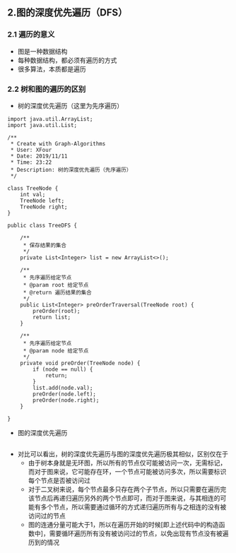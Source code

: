## 2.图的深度优先遍历（DFS）
### 2.1 遍历的意义
+ 图是一种数据结构
+ 每种数据结构，都必须有遍历的方式
+ 很多算法，本质都是遍历
### 2.2 树和图的遍历的区别
+ 树的深度优先遍历（这里为先序遍历）
````
import java.util.ArrayList;
import java.util.List;

/**
 * Create with Graph-Algorithms
 * User: XFour
 * Date: 2019/11/11
 * Time: 23:22
 * Description: 树的深度优先遍历（先序遍历）
 */

class TreeNode {
    int val;
    TreeNode left;
    TreeNode right;
}

public class TreeDFS {

    /**
     * 保存结果的集合
     */
    private List<Integer> list = new ArrayList<>();

    /**
     * 先序遍历给定节点
     * @param root 给定节点
     * @return 遍历结果的集合
     */
    public List<Integer> preOrderTraversal(TreeNode root) {
        preOrder(root);
        return list;
    }

    /**
     * 先序遍历给定节点
     * @param node 给定节点
     */
    private void preOrder(TreeNode node) {
        if (node == null) {
            return;
        }
        list.add(node.val);
        preOrder(node.left);
        preOrder(node.right);
    }

}
````
+ 图的深度优先遍历
````

````
+ 对比可以看出，树的深度优先遍历与图的深度优先遍历极其相似，区别仅在于
    + 由于树本身就是无环图，所以所有的节点仅可能被访问一次，无需标记，而对于图来说，它可能存在环，一个节点可能被访问多次，所以需要标识每个节点是否被访问过
    + 对于二叉树来说，每个节点最多只存在两个子节点，所以只需要在遍历完该节点后再递归遍历另外的两个节点即可，而对于图来说，与其相连的可能有多个节点，所以需要通过循环的方式递归遍历所有与之相连的没有被访问过的节点
    + 图的连通分量可能大于1，所以在遍历开始的时候[即上述代码中的构造函数中]，需要循环遍历所有没有被访问过的节点，以免出现有节点没有被遍历到的情况